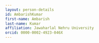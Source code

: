 ```yaml
---
layout: person-details
id: AmbarishKumar
first-name: Ambarish
last-name: Kumar
affiliation: Jawaharlal Nehru University
orcid: 0000-0002-4923-046X
---
```

